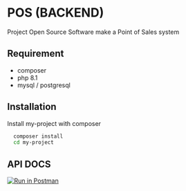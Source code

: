 # POS (BACKEND)

Project Open Source Software make a Point of Sales system

## Requirement

- composer
- php 8.1
- mysql / postgresql

## Installation

Install my-project with composer

```bash
  composer install
  cd my-project
```

## API DOCS

[![Run in Postman](https://run.pstmn.io/button.svg)](https://app.getpostman.com/run-collection/6822571-645a33ff-2fcc-4fa0-bfc7-2314c2193555?action=collection%2Ffork&collection-url=entityId%3D6822571-645a33ff-2fcc-4fa0-bfc7-2314c2193555%26entityType%3Dcollection%26workspaceId%3D994e6bb0-cc1a-4bf4-a5d0-df3b1c2e99f4)
